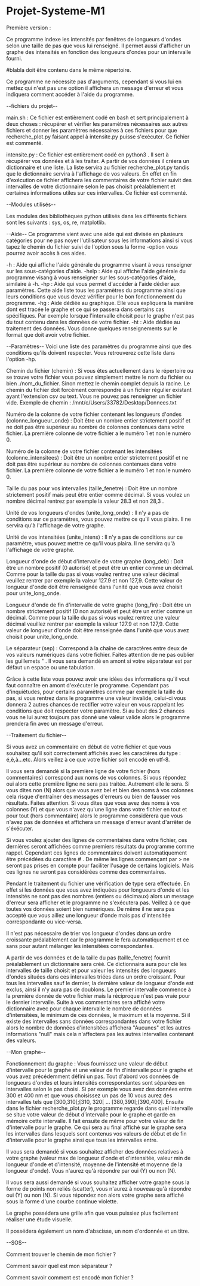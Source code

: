 # Projet-Systeme-M1
Première version :

Ce programme indexe les intensités par fenêtres de longueurs d'ondes selon une taille de pas que vous lui renseigné. Il permet aussi d'afficher un graphe des intensités en fonction des longueurs d'ondes pour un intervalle fourni.

#blabla doit être contenu dans le même répertoire.

Ce programme ne nécessite pas d'arguments, cependant si vous lui en mettez qui n'est pas une option il affichera un message d'erreur et vous indiquera comment accéder à l'aide du programme. 

--fichiers du projet--

main.sh : Ce fichier est entièrement codé en bash et sert principalement à deux choses : récupérer et vérifier les paramètres nécessaires aux autres fichiers et donner les paramètres nécessaires à ces fichiers pour que recherche_plot.py faisant appel à intensite.py puisse s'exécuter. Ce fichier est commenté.

intensite.py : Ce fichier est entièrement codé en python3 . Il sert à récupérer vos données et à les traiter. A partir de vos données il créera un dictionnaire et une liste. La liste servira au fichier recherche_plot.py tandis que le dictionnaire servira à l'affichage de vos valeurs. En effet en fin d'exécution ce fichier affichera les commentaires de votre fichier suivit des intervalles de votre dictionnaire selon le pas choisit préalablement et certaines informations utiles sur ces intervalles. Ce fichier est commenté.

--Modules utilisés--

Les modules des bibliothèques python utilisés dans les différents fichiers sont les suivants : sys, os, re, matplotlib.

--Aide--
Ce programme vient avec une aide qui est divisée en plusieurs catégories pour ne pas noyer l'utilisateur sous les informations ainsi si vous tapez le chemin du fichier suivi de l'option sous la forme -option vous pourrez avoir accès à ces aides. 

-h : Aide qui affiche l'aide générale du programme visant à vous renseigner sur les sous-catégories d'aide.
-help : Aide qui affiche l'aide générale du programme visang à vous renseigner sur les sous-catégories d'aide, similaire à -h.
-hp : Aide qui vous permet d'accéder à l'aide dédier aux paramètres. Cette aide liste tous les paramètres du programme ainsi que leurs conditions que vous devez vérifier pour le bon fonctionnement du programme.
-hg : Aide dédiée au graphique. Elle vous expliquera la manière dont est tracée le graphe et ce qui se passera dans certains cas spécifiques. Par exemple lorsque l'intervalle choisit pour le graphe n'est pas du tout contenu dans les données de votre fichier.
-ht : Aide dédiée au traitement des données. Vous donne quelques renseignements sur le format que doit avoir votre fichier.


--Paramètres--
Voici une liste des paramètres du programme ainsi que des conditions qu'ils doivent respecter. Vous retrouverez cette liste dans l'option -hp.

Chemin du fichier (chemin) : Si vous êtes actuellement dans le répertoire ou se trouve votre fichier vous pouvez simplement mettre le nom du fichier ou bien ./nom_du_fichier. Sinon mettez le chemin complet depuis la racine.
Le chemin du fichier doit forcément correspondre à un fichier régulier existant ayant l'extension csv ou text. Vous ne pouvez pas renseigner un fichier vide.
Exemple de chemin : /mnt/c/Users/33782/Desktop/Donnees.txt

Numéro de la colonne de votre fichier contenant les longueurs d'ondes (colonne_longueur_onde) : Doit être un nombre entier strictement positif et ne doit pas être supérieur au nombre de colonnes contenues dans votre fichier.
La première colonne de votre fichier a le numéro 1 et non le numéro 0. 

Numéro de la colonne de votre fichier contenant les intensitées (colonne_intensitees) : Doit être un nombre entier strictement positif et ne doit pas être supérieur au nombre de colonnes contenues dans votre fichier.
La première colonne de votre fichier a le numéro 1 et non le numéro 0.

Taille du pas pour vos intervalles (taille_fenetre) : Doit être un nombre strictement positif mais peut être entier comme décimal. Si vous voulez un nombre décimal rentrez par exemple la valeur 28.3 et non 28,3 . 

Unité de vos longueurs d'ondes (unite_long_onde) : Il n'y a pas de conditions sur ce paramètres, vous pouvez mettre ce qu'il vous plaira. Il ne servira qu'à l'affichage de votre graphe.

Unité de vos intensitées (unite_intens) : Il n'y a pas de conditions sur ce paramètre, vous pouvez mettre ce qu'il vous plaira. Il ne servira qu'à l'affichage de votre graphe.

Longueur d'onde de début d'intervalle de votre graphe (long_deb) : Doit être un nombre positif (0 autorisé) et peut être un entier comme un décimal. Comme pour la taille du pas si vous voulez rentrez une valeur décimal veuillez rentrer par exemple la valeur 127.9 et non 127,9. Cette valeur de longueur d'onde doit être renseignée dans l'unité que vous avez choisit pour unite_long_onde.

Longueur d'onde de fin d'intervalle de votre graphe (long_fin) : Doit être un nombre strictement positif (0 non autorisé) et peut être un entier comme un décimal. Comme pour la taille du pas si vous voulez rentrez une valeur décimal veuillez rentrer par exemple la valeur 127.9 et non 127,9. Cette valeur de longueur d'onde doit être renseignée dans l'unité que vous avez choisit pour unite_long_onde.

Le séparateur (sep) : Correspond à la chaîne de caractères entre deux de vos valeurs numériques dans votre fichier. Faites attention de ne pas oublier les guillemets " . Il vous sera demandé en amont si votre séparateur est par défaut un espace ou une tabulation.

Grâce à cette liste vous pouvez avoir une idées des informations qu'il vout faut connaître en amont d'exécuter le programme. Cependant pas d'inquiétudes, pour certains paramètres comme par exemple la taille du pas, si vous rentrez dans le programme une valeur invalide, celui-ci vous donnera 2 autres chances de rectifier votre valeur en vous rappelant les conditions que doit respecter votre paramètre. Si au bout des 2 chances vous ne lui aurez toujours pas donné une valeur valide alors le programme prendera fin avec un message d'erreur.

--Traitement du fichier--

Si vous avez un commentaire en début de votre fichier et que vous souhaitez qu'il soit correctement affichés avec les caractères du type : é,è,à...etc. Alors veillez à ce que votre fichier soit encodé en utf-8. 

Il vous sera demandé si la première ligne de votre fichier (hors commentaires) correspond aux noms de vos colonnes. Si vous répondez oui alors cette première ligne ne sera pas traitée. Autrement elle le sera. Si vous dites non (N) alors que vous avez bel et bien des noms à vos colonnes cela risque d'entraîner des messages d'erreurs ou bien de fausser vos résultats. Faites attention.
Si vous dites que vous avez des noms à vos colonnes (Y) et que vous n'avez qu'une ligne dans votre fichier en tout et pour tout (hors commentaire) alors le programme considèrera que vous n'avez pas de données et affichera un message d'erreur avant d'arrêter de s'éxécuter.

Si vous voulez ajouter des lignes de commentaires dans votre fichier, ces dernières seront affichées comme premiers résultats du programme comme rappel. Cependant ces lignes de commentaires doivent automatiquement être précédées du caractère # . 
De même les lignes commençant par > ne seront pas prises en compte pour faciliter l'usage de certains logiciels. Mais ces lignes ne seront pas considérées comme des commentaires.

Pendant le traitement du fichier une vérification de type sera effectuée. En effet si les données que vous avez indiquées pour longueurs d'onde et les intensités ne sont pas des nombres (entiers ou décimaux) alors un message d'erreur sera afficher et le programme ne s'exécutera pas. Veillez à ce que toutes vos données soient bien numériques.
De même il ne sera pas accepté que vous aillez une longueur d'onde mais pas d'intensitée correspondante ou vice-versa.

Il n'est pas nécessaire de trier vos longueur d'ondes dans un ordre croissante préalablement car le programme le fera automatiquement et ce sans pour autant mélanger les intensitées correspondantes. 

A partir de vos données et de la taille du pas (taille_fenetre) fournit préalablement un dictionnaire sera créé. Ce dictionnaira aura pour clé les intervalles de taille choisit et pour valeur les intensités des longueurs d'ondes situées dans ces intervalles triées dans un ordre croissant. Pour tous les intervalles sauf le dernier, la dernière valeur de longueur d'onde est exclus, ainsi il n'y aura pas de doublons.
Le premier intervalle commence à la première donnée de votre fichier mais la réciproque n'est pas vraie pour le dernier intervalle.
Suite à vos commentaires sera affiché votre dictionnaire avec pour chaque intervalle le nombre de données d'intensitées, le minimum de ces données, le maximum et la moyenne. 
Si il existe des intervalles sans données correspondantes dans votre fichier alors le nombre de données d'intensitées affichera "Aucunes" et les autres informations "null" mais cela n'affectera pas les autres intervalles contenant des valeurs.

--Mon graphe--

Fonctionnement du graphe : Vous fournissez une valeur de début d'intervalle pour le graphe et une valeur de fin d'intervalle pour le graphe et vous avez précédemment défini un pas. Tout d'abord vos données de longueurs d'ondes et leurs intensités correspondantes sont séparées en intervalles selon le pas choisi. Si par exemple vous avez des données entre 300 et 400 nm et que vous choisissez un pas de 10 vous aurez des intervalles tels que [300,310[;[310, 320[ ... [380,390[;[390,400]. 
Ensuite dans le fichier recherche_plot.py le programme regarde dans quel intervalle se situe votre valeur de début d'intervalle pour le graphe et garde en mémoire cette intervalle. Il fait ensuite de même pour votre valeur de fin d'intervalle pour le graphe.
Ce qui sera au final affiché sur le graphe sera les intervalles dans lesquels sont contenus vos valeurs de début et de fin d'intervalle pour le graphe ainsi que tous les intervalles entre.

Il vous sera demandé si vous souhaitez afficher des données relatives à votre graphe (valeur max de longueur d'onde et d'intensitée, valeur min de longueur d'onde et d'intensité, moyenne de l'intensité et moyenne de la longueur d'onde). Vous n'aurez qu'à répondre par oui (Y) ou non (N). 

Il vous sera aussi demandé si vous souhaitez afficher votre graphe sous la forme de points non reliés (scatter), vous n'aurez à nouveau qu'à répondre oui (Y) ou non (N). Si vous répondez non alors votre graphe sera affiché sous la forme d'une courbe continue violette.

Le graphe possédera une grille afin que vous puissiez plus facilement réaliser une étude visuelle. 

Il possédera également un nom d'abscisse, un nom d'ordonnée et un titre. 

--SOS--

Comment trouver le chemin de mon fichier ?

Comment savoir quel est mon séparateur ?

Comment savoir comment est encodé mon fichier ?
